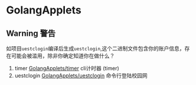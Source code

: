 # GolangApplets

## Warning 警告
如项目`uestclogin`编译后生成`uestclogin`,这个二进制文件包含你的账户信息，存在可能会被滥用，除非你确定知道你在做什么？

1. timer [GolangApplets/timer](timer/) cli计时器 (timer)
2. uestclogin [GolangApplets/uestclogin](uestclogin/) 命令行登陆校园网

